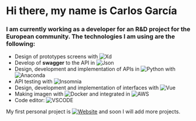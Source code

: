 # Hi there, my name is Carlos García
### I am currently working as a developer for an R&D project for the European community. The technologies I am using are the following:

* Design of prototypes screens with ![Xd](https://img.shields.io/badge/Adobe_Xd-54096E?style=for-the-badge&logo=AdobeXd&logoColor=F213E8&labelColor=54096E)
* Develop of **swagger** to the API in ![Json](https://img.shields.io/badge/JSON-137FF0?style=for-the-badge&logo=Json&logoColor=635A54&labelColor=white)
* Design, development and implementation of APIs in ![Python](https://img.shields.io/badge/Python-FFFA09?style=for-the-badge&logo=Python&logoColor=137FF0&labelColor=FFFA09) with ![Anaconda](https://img.shields.io/badge/Anaconda-00CC33?style=for-the-badge&logo=Anaconda&logoColor=00CC33&labelColor=FFFFFF)
* API testing with ![Insomnia](https://img.shields.io/badge/Insomnia-8337E9?style=for-the-badge&logo=Insomnia&logoColor=8337E9&labelColor=FFFFFF)
* Design, development and implementation of interfaces with ![Vue](https://img.shields.io/badge/Vue-007855?style=for-the-badge&logo=Vue.js&logoColor=007855&labelColor=FFFFFF)
* Making imagen with ![Docker](https://img.shields.io/badge/Docker-0078C7?style=for-the-badge&logo=Docker&logoColor=0078C7&labelColor=FFFFFF) and integrated in ![AWS](https://img.shields.io/badge/AWS-E83908?style=for-the-badge&logo=Amazon&AWS&logoColor=000000&labelColor=FFFFFF)
* Code editor: ![VSCODE](https://img.shields.io/badge/VS_Code-0078C7?style=for-the-badge&logo=Visualstudio&logoColor=0078C7&labelColor=FFFFFF)

My first personal project is [![Website](https://img.shields.io/badge/My_Website-9146FF?style=for-the-badge&logo=Wordpress&logoColor=0078C7&labelColor=FFFFFF)](https://www.cgndevelopments.com) and soon I will add more projects.

